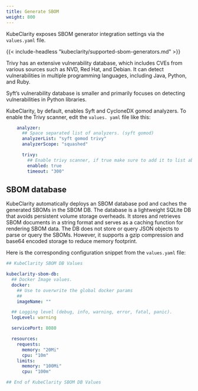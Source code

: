 ```yaml
---
title: Generate SBOM
weight: 800
---
```


KubeClarity exposes SBOM generator integration settings via the `values.yaml` file.

{{< include-headless "kubeclarity/supported-sbom-generators.md" >}}

Trivy has an extensive vulnerability database, which includes CVEs from various sources such as NVD, Red Hat, and Debian. It can detect vulnerabilities in multiple programming languages, including Java, Python, and Ruby.

Syft’s vulnerability database is smaller and primarily focuses on detecting vulnerabilities in Python libraries.

KubeClarity, by default, enables Syft and CycloneDX gomod analyzers. To enable the Trivy scanner, edit the `values. yaml` file like this:

```yaml
    analyzer:
      ## Space separated list of analyzers. (syft gomod)
      analyzerList: "syft gomod trivy"
      analyzerScope: "squashed"

      trivy:
        ## Enable trivy scanner, if true make sure to add it to list above  
        enabled: true
        timeout: "300"
```

## SBOM database

KubeClarity automatically deploys an SBOM database pod and caches the generated SBOMs in the SBOM DB. The database is a lightweight SQLite DB that avoids persistent volume storage overheads. It stores and retrieves SBOM documents in a string format and serves as a caching function for rendering SBOM data. The DB does not store or query JSON objects to parse or query the SBOMs. However, it supports a gzip compression and base64 encoded storage to reduce memory footprint.

Here is the corresponding configuration snippet from the `values.yaml` file:

```yaml
## KubeClarity SBOM DB Values

kubeclarity-sbom-db:
  ## Docker Image values.
  docker:
    ## Use to overwrite the global docker params
    ##
    imageName: ""

  ## Logging level (debug, info, warning, error, fatal, panic).
  logLevel: warning

  servicePort: 8080

  resources:
    requests:
      memory: "20Mi"
      cpu: "10m"
    limits:
      memory: "100Mi"
      cpu: "100m"

## End of KubeClarity SBOM DB Values
```
